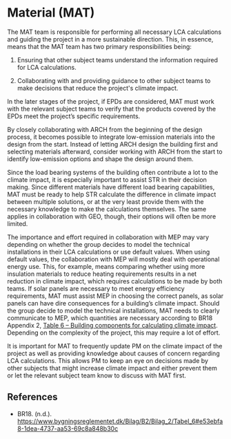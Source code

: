 # Material (MAT)
The MAT team is responsible for performing all necessary LCA calculations and guiding the project in a more sustainable direction. This, in essence, means that the MAT team has two primary responsibilities being:

1)	Ensuring that other subject teams understand the information required for LCA calculations.
  
2)	Collaborating with and providing guidance to other subject teams to make decisions that reduce the project's climate impact.

In the later stages of the project, if EPDs are considered, MAT must work with the relevant subject teams to verify that the products covered by the EPDs meet the project’s specific requirements.

By closely collaborating with ARCH from the beginning of the design process, it becomes possible to integrate low-emission materials into the design from the start. Instead of letting ARCH design the building first and selecting materials afterward, consider working with ARCH from the start to identify low-emission options and shape the design around them.

Since the load bearing systems of the building often contribute a lot to the climate impact, it is especially important to assist STR in their decision making. Since different materials have different load bearing capabilities, MAT must be ready to help STR calculate the difference in climate impact between multiple solutions, or at the very least provide them with the necessary knowledge to make the calculations themselves. The same applies in collaboration with GEO, though, their options will often be more limited.

The importance and effort required in collaboration with MEP may vary depending on whether the group decides to model the technical installations in their LCA calculations or use default values. When using default values, the collaboration with MEP will mostly deal with operational energy use. This, for example, means comparing whether using more insulation materials to reduce heating requirements results in a net reduction in climate impact, which requires calculations to be made by both teams. If solar panels are necessary to meet energy efficiency requirements, MAT must assist MEP in choosing the correct panels, as solar panels can have dire consequences for a building’s climate impact. Should the group decide to model the technical installations, MAT needs to clearly communicate to MEP, which quantities are necessary according to BR18 Appendix 2, [Table 6 – Building components for calculating climate impact](https://www.bygningsreglementet.dk/Bilag/B2/Bilag_2/Tabel_6#e53ebfa8-1dea-4737-aa53-69c8a848b30c). Depending on the complexity of the project, this may require a lot of effort.

It is important for MAT to frequently update PM on the climate impact of the project as well as providing knowledge about causes of concern regarding LCA calculations. This allows PM to keep an eye on decisions made by other subjects that might increase climate impact and either prevent them or let the relevant subject team know to discuss with MAT first.


## References
- BR18. (n.d.). https://www.bygningsreglementet.dk/Bilag/B2/Bilag_2/Tabel_6#e53ebfa8-1dea-4737-aa53-69c8a848b30c

